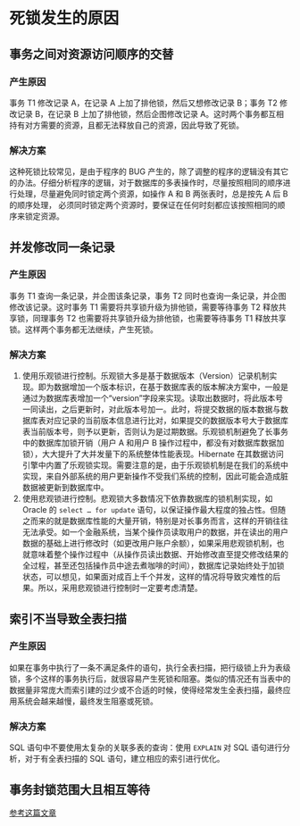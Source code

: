 # 死锁发生的原因

## 事务之间对资源访问顺序的交替

### 产生原因

事务 T1 修改记录 A，在记录 A 上加了排他锁，然后又想修改记录 B；事务 T2 修改记录 B，在记录 B 上加了排他锁，然后企图修改记录 A。这时两个事务都互相持有对方需要的资源，且都无法释放自己的资源，因此导致了死锁。

### 解决方案

这种死锁比较常见，是由于程序的 BUG 产生的，除了调整的程序的逻辑没有其它的办法。仔细分析程序的逻辑，对于数据库的多表操作时，尽量按照相同的顺序进行处理，尽量避免同时锁定两个资源，如操作 A 和 B 两张表时，总是按先 A 后 B 的顺序处理， 必须同时锁定两个资源时，要保证在任何时刻都应该按照相同的顺序来锁定资源。

## 并发修改同一条记录

### 产生原因

事务 T1 查询一条记录，并企图该条记录，事务 T2 同时也查询一条记录，并企图修改该记录。这时事务 T1 需要将共享锁升级为排他锁，需要等待事务 T2 释放共享锁，同理事务 T2 也需要将共享锁升级为排他锁，也需要等待事务 T1 释放共享锁。这样两个事务都无法继续，产生死锁。

### 解决方案

1. 使用乐观锁进行控制。乐观锁大多是基于数据版本（Version）记录机制实现。即为数据增加一个版本标识，在基于数据库表的版本解决方案中，一般是通过为数据库表增加一个“version”字段来实现。读取出数据时，将此版本号一同读出，之后更新时，对此版本号加一。此时，将提交数据的版本数据与数据库表对应记录的当前版本信息进行比对，如果提交的数据版本号大于数据库表当前版本号，则予以更新，否则认为是过期数据。乐观锁机制避免了长事务中的数据库加锁开销（用户 A 和用户 B 操作过程中，都没有对数据库数据加锁），大大提升了大并发量下的系统整体性能表现。Hibernate 在其数据访问引擎中内置了乐观锁实现。需要注意的是，由于乐观锁机制是在我们的系统中实现，来自外部系统的用户更新操作不受我们系统的控制，因此可能会造成脏数据被更新到数据库中。
2. 使用悲观锁进行控制。悲观锁大多数情况下依靠数据库的锁机制实现，如 Oracle 的 `select … for update` 语句，以保证操作最大程度的独占性。但随之而来的就是数据库性能的大量开销，特别是对长事务而言，这样的开销往往无法承受。如一个金融系统，当某个操作员读取用户的数据，并在读出的用户数据的基础上进行修改时（如更改用户账户余额），如果采用悲观锁机制，也就意味着整个操作过程中（从操作员读出数据、开始修改直至提交修改结果的全过程，甚至还包括操作员中途去煮咖啡的时间），数据库记录始终处于加锁状态，可以想见，如果面对成百上千个并发，这样的情况将导致灾难性的后果。所以，采用悲观锁进行控制时一定要考虑清楚。

## 索引不当导致全表扫描

### 产生原因

如果在事务中执行了一条不满足条件的语句，执行全表扫描，把行级锁上升为表级锁，多个这样的事务执行后，就很容易产生死锁和阻塞。类似的情况还有当表中的数据量非常庞大而索引建的过少或不合适的时候，使得经常发生全表扫描，最终应用系统会越来越慢，最终发生阻塞或死锁。

### 解决方案

SQL 语句中不要使用太复杂的关联多表的查询：使用 `EXPLAIN` 对 SQL 语句进行分析，对于有全表扫描的 SQL 语句，建立相应的索引进行优化。

## 事务封锁范围大且相互等待

[参考这篇文章](https://blog.csdn.net/qq_16681169/article/details/73359670)
